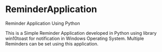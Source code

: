 # ReminderApplication
Reminder Application Using Python

This is a Simple Reminder Application developed in Python using library win10toast for notification in Windows Operating System.
Multiple Reminders can be set using this application.
